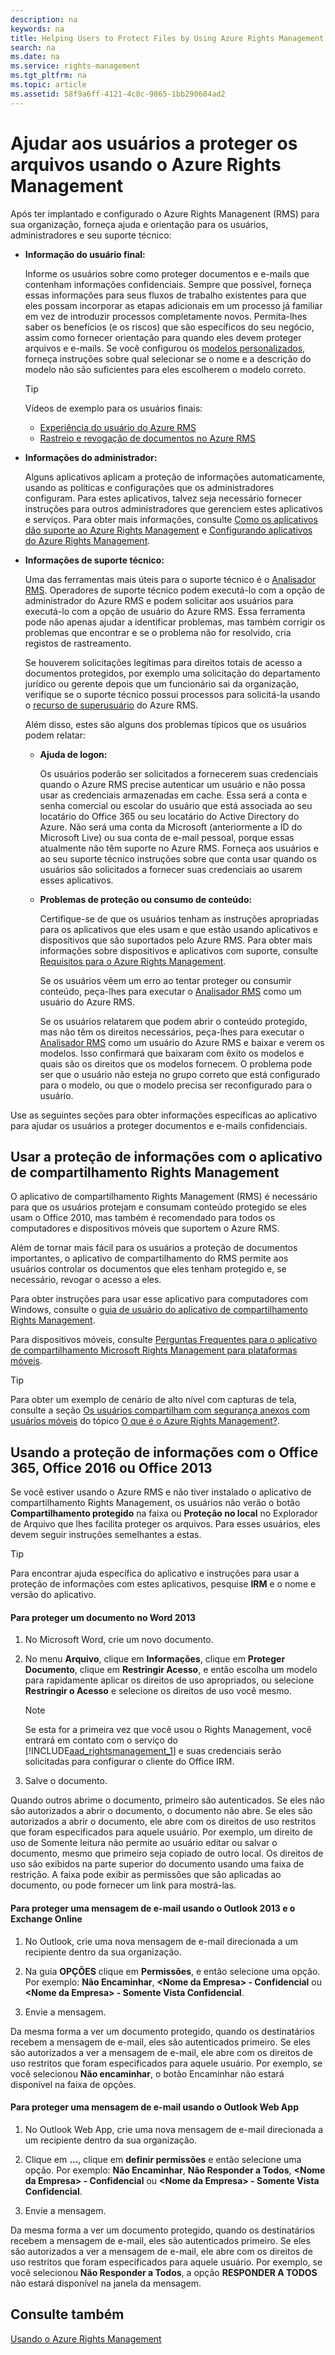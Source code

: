 ```yaml
---
description: na
keywords: na
title: Helping Users to Protect Files by Using Azure Rights Management
search: na
ms.date: na
ms.service: rights-management
ms.tgt_pltfrm: na
ms.topic: article
ms.assetid: 58f9a6ff-4121-4c8c-9865-1bb290604ad2
---
```

# Ajudar aos usu&#225;rios a proteger os arquivos usando o Azure Rights Management
Após ter implantado e configurado o Azure Rights Managenent (RMS) para sua organização, forneça ajuda e orientação para os usuários, administradores e seu suporte técnico:

-   **Informação do usuário final:**

    Informe os usuários sobre como proteger documentos e e-mails que contenham informações confidenciais. Sempre que possível, forneça essas informações para seus fluxos de trabalho existentes para que eles possam incorporar as etapas adicionais em um processo já familiar em vez de introduzir processos completamente novos. Permita-lhes saber os benefícios (e os riscos) que são específicos do seu negócio, assim como fornecer orientação para quando eles devem proteger arquivos e e-mails. Se você configurou os [modelos personalizados](http://technet.microsoft.com/library/dn642472.aspx), forneça instruções sobre qual selecionar se o nome e a descrição do modelo não são suficientes para eles escolherem o modelo correto.

    > [!TIP]
    > Vídeos de exemplo para os usuários finais:
    > 
    > -   [Experiência do usuário do Azure RMS](http://channel9.msdn.com/Series/Information-Protection/Azure-RMS-user-experience)
    > -   [Rastreio e revogação de documentos no Azure RMS](http://channel9.msdn.com/Series/Information-Protection/Azure-RMS-Document-Tracking-and-Revocation)

-   **Informações do administrador:**

    Alguns aplicativos aplicam a proteção de informações automaticamente, usando as políticas e configurações que os administradores configuram. Para estes aplicativos, talvez seja necessário fornecer instruções para outros administradores que gerenciem estes aplicativos e serviços. Para obter mais informações, consulte [Como os aplicativos dão suporte ao Azure Rights Management](../Topic/How_Applications_Support_Azure_Rights_Management.md) e [Configurando aplicativos do Azure Rights Management](../Topic/Configuring_Applications_for_Azure_Rights_Management.md).

-   **Informações de suporte técnico:**

    Uma das ferramentas mais úteis para o suporte técnico é o [Analisador RMS](https://www.microsoft.com/en-us/download/details.aspx?id=46437).   Operadores de suporte técnico podem executá-lo com a opção de administrador do Azure RMS e podem solicitar aos usuários para executá-lo com a opção de usuário do Azure RMS. Essa ferramenta pode não apenas ajudar a identificar problemas, mas também corrigir os problemas que encontrar e se o problema não for resolvido, cria registos de rastreamento.

    Se houverem solicitações legítimas para direitos totais de acesso a documentos protegidos, por exemplo uma solicitação do departamento jurídico ou gerente depois que um funcionário sai da organização, verifique se o suporte técnico possui processos para solicitá-la usando o [recurso de superusuário](https://technet.microsoft.com/en-us/library/mt147272.aspx) do Azure RMS.

    Além disso, estes são alguns dos problemas típicos que os usuários podem relatar:

    -   **Ajuda de logon:**

        Os usuários poderão ser solicitados a fornecerem suas credenciais quando o Azure RMS precise autenticar um usuário e não possa usar as credenciais armazenadas em cache. Essa será a conta e senha comercial ou escolar do usuário que está associada ao seu locatário do Office 365 ou seu locatário do Active Directory do Azure. Não será uma conta da Microsoft (anteriormente a ID do Microsoft Live) ou sua conta de e-mail pessoal, porque essas atualmente não têm suporte no Azure RMS. Forneça aos usuários e ao seu suporte técnico instruções sobre que conta usar quando os usuários são solicitados a fornecer suas credenciais ao usarem esses aplicativos.

    -   **Problemas de proteção ou consumo de conteúdo:**

        Certifique-se de que os usuários tenham as instruções apropriadas para os aplicativos que eles usam e que estão usando aplicativos e dispositivos que são suportados pelo Azure RMS. Para obter mais informações sobre dispositivos e aplicativos com suporte, consulte [Requisitos para o Azure Rights Management](../Topic/Requirements_for_Azure_Rights_Management.md).

        Se os usuários vêem um erro ao tentar proteger ou consumir conteúdo, peça-lhes para executar o [Analisador RMS](https://www.microsoft.com/en-us/download/details.aspx?id=46437) como um usuário do Azure RMS.

        Se os usuários relatarem que podem abrir o conteúdo protegido, mas não têm os direitos necessários, peça-lhes para executar o [Analisador RMS](https://www.microsoft.com/en-us/download/details.aspx?id=46437) como um usuário do Azure RMS e baixar e verem os modelos. Isso confirmará que baixaram com êxito os modelos e quais são os direitos que os modelos fornecem. O problema pode ser que o usuário não esteja no grupo correto que está configurado para o modelo, ou que o modelo precisa ser reconfigurado para o usuário.

Use as seguintes seções para obter informações específicas ao aplicativo para ajudar os usuários a proteger documentos e e-mails confidenciais.

## Usar a proteção de informações com o aplicativo de compartilhamento Rights Management
O aplicativo de compartilhamento Rights Management (RMS) é necessário para que os usuários protejam e consumam conteúdo protegido se eles usam o Office 2010, mas também é recomendado para todos os computadores e dispositivos móveis que suportem o Azure RMS.

Além de tornar mais fácil para os usuários a proteção de documentos importantes, o aplicativo de compartilhamento do RMS permite aos usuários controlar os documentos que eles tenham protegido e, se necessário, revogar o acesso a eles.

Para obter instruções para usar esse aplicativo para computadores com Windows, consulte o [guia de usuário do aplicativo de compartilhamento Rights Management](http://technet.microsoft.com/library/dn339006.aspx).

Para dispositivos móveis, consulte [Perguntas Frequentes para o aplicativo de compartilhamento Microsoft Rights Management para plataformas móveis](http://technet.microsoft.com/dn451248).

> [!TIP]
> Para obter um exemplo de cenário de alto nível com capturas de tela, consulte a seção [Os usuários compartilham com segurança anexos com usuários móveis](../Topic/What_is_Azure_Rights_Management_.md#BKMK_Example_SharingApp) do tópico [O que é o Azure Rights Management?](../Topic/What_is_Azure_Rights_Management_.md).

## Usando a proteção de informações com o Office 365, Office 2016 ou Office 2013
Se você estiver usando o Azure RMS e não tiver instalado o aplicativo de compartilhamento Rights Management, os usuários não verão o botão **Compartilhamento protegido** na faixa ou **Proteção no local** no Explorador de Arquivo que lhes facilita proteger os arquivos. Para esses usuários, eles devem seguir instruções semelhantes a estas.

> [!TIP]
> Para encontrar ajuda específica do aplicativo e instruções para usar a proteção de informações com estes aplicativos, pesquise **IRM** e o nome e versão do aplicativo.

#### Para proteger um documento no Word 2013

1.  No Microsoft Word, crie um novo documento.

2.  No menu **Arquivo**, clique em **Informações**, clique em **Proteger Documento**, clique em **Restringir Acesso**, e então escolha um modelo para rapidamente aplicar os direitos de uso apropriados, ou selecione **Restringir o Acesso** e selecione os direitos de uso você mesmo.

    > [!NOTE]
    > Se esta for a primeira vez que você usou o Rights Management, você entrará em contato com o serviço do [!INCLUDE[aad_rightsmanagement_1](../Token/aad_rightsmanagement_1_md.md)] e suas credenciais serão solicitadas para configurar o cliente do Office IRM.

3.  Salve o documento.

Quando outros abrime o documento, primeiro são autenticados. Se eles não são autorizados a abrir o documento, o documento não abre. Se eles são autorizados a abrir o documento, ele abre com os direitos de uso restritos que foram especificados para aquele usuário. Por exemplo, um direito de uso de Somente leitura não permite ao usuário editar ou salvar o documento, mesmo que primeiro seja copiado de outro local. Os direitos de uso são exibidos na parte superior do documento usando uma faixa de restrição. A faixa pode exibir as permissões que são aplicadas ao documento, ou pode fornecer um link para mostrá-las.

#### Para proteger uma mensagem de e-mail usando o Outlook 2013 e o Exchange Online

1.  No Outlook, crie uma nova mensagem de e-mail direcionada a um recipiente dentro da sua organização.

2.  Na guia **OPÇÕES** clique em **Permissões**, e então selecione uma opção. Por exemplo: **Não Encaminhar**, **&lt;Nome da Empresa&gt; - Confidencial** ou **&lt;Nome da Empresa&gt; - Somente Vista Confidencial**.

3.  Envie a mensagem.

Da mesma forma a ver um documento protegido, quando os destinatários recebem a mensagem de e-mail, eles são autenticados primeiro. Se eles são autorizados a ver a mensagem de e-mail, ele abre com os direitos de uso restritos que foram especificados para aquele usuário. Por exemplo, se você selecionou **Não encaminhar**, o botão Encaminhar não estará disponível na faixa de opções.

#### Para proteger uma mensagem de e-mail usando o Outlook Web App

1.  No Outlook Web App, crie uma nova mensagem de e-mail direcionada a um recipiente dentro da sua organização.

2.  Clique em **…**, clique em **definir permissões** e então selecione uma opção. Por exemplo: **Não Encaminhar**, **Não Responder a Todos**, **&lt;Nome da Empresa&gt; - Confidencial** ou **&lt;Nome da Empresa&gt; - Somente Vista Confidencial**.

3.  Envie a mensagem.

Da mesma forma a ver um documento protegido, quando os destinatários recebem a mensagem de e-mail, eles são autenticados primeiro. Se eles são autorizados a ver a mensagem de e-mail, ele abre com os direitos de uso restritos que foram especificados para aquele usuário. Por exemplo, se você selecionou **Não Responder a Todos**, a opção **RESPONDER A TODOS** não estará disponível na janela da mensagem.

## Consulte também
[Usando o Azure Rights Management](../Topic/Using_Azure_Rights_Management.md)

